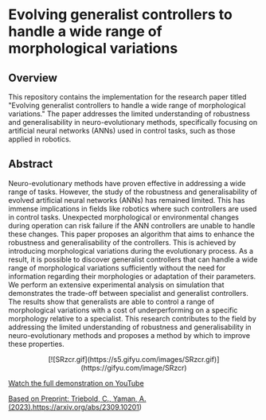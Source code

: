 # Evolving generalist controllers to handle a wide range of morphological variations

## Overview

This repository contains the implementation for the research paper titled "Evolving generalist controllers to handle a wide range of morphological variations." The paper addresses the limited understanding of robustness and generalisability in neuro-evolutionary methods, specifically focusing on artificial neural networks (ANNs) used in control tasks, such as those applied in robotics.

## Abstract

Neuro-evolutionary methods have proven effective in addressing a wide range of tasks. However, the study of the robustness and generalisability of evolved artificial neural networks (ANNs) has remained limited. This has immense implications in fields like robotics where such controllers are used in control tasks. Unexpected morphological or environmental changes during operation can risk failure if the ANN controllers are unable to handle these changes. This paper proposes an algorithm that aims to enhance the robustness and generalisability of the controllers. This is achieved by introducing morphological variations during the evolutionary process. As a result, it is possible to discover generalist controllers that can handle a wide range of morphological variations sufficiently without the need for information regarding their morphologies or adaptation of their parameters. We perform an extensive experimental analysis on simulation that demonstrates the trade-off between specialist and generalist controllers. The results show that generalists are able to control a range of morphological variations with a cost of underperforming on a specific morphology relative to a specialist. This research contributes to the field by addressing the limited understanding of robustness and generalisability in neuro-evolutionary methods and proposes a method by which to improve these properties.

<p align="center">
[![SRzcr.gif](https://s5.gifyu.com/images/SRzcr.gif)](https://gifyu.com/image/SRzcr)
  
[Watch the full demonstration on YouTube](https://www.youtube.com/watch?v=eew4X5gBvLQ&t=13s&ab_channel=WorkingMango)
</p>

[Based on Preprint: Triebold, C., Yaman, A. (2023).](https://arxiv.org/abs/2309.10201)https://arxiv.org/abs/2309.10201)

